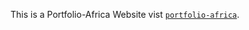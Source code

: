 This is a Portfolio-Africa Website vist [`portfolio-africa`](https://next-portfolio-africa-devfolas-projects.vercel.app).
